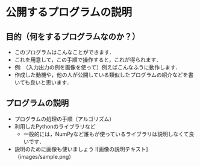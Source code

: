# 公開するプログラムの説明

## 目的（何をするプログラムなのか？）
- このプログラムはこんなことができます．
- これを用意して，この手順で操作すると，これが得られます．
- 例: （入力出力の例を画像を使って）例えばこんなふうに動作します．
- 作成した動機や，他の人が公開している類似したプログラムの紹介などを書いても良いと思います．

## プログラムの説明
- プログラムの処理の手順（アルゴリズム）
- 利用したPythonのライブラリなど
  - 一般的には，NumPyなど誰もが使っているライブラリは説明しなくて良いです．
- 説明のために画像も使いましょう
![画像の説明テキスト]（images/sample.png）
